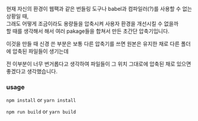 현재 자신의 환경이 웹팩과 같은 번들링 도구나 babel과 컴파일러(?)를 사용할 수 없는 상황일 때, <br />
그래도 어떻게 조금이라도 용량들을 압축시켜 사용자 환경을 개선시킬 수 없을까 <br/>
할 때를 생각해서 해서 여러 pakage들을 합쳐서 만든 초간단 압축기입니다.

이것을 만들 때 신경 쓴 부분은 보통 다른 압축기를 쓰면 원본은 유지한 채로 다른 폴더에 압축된 파일들이 생기는데

전 이부분이 너무 번거롭다고 생각하여 파일들이 그 위치 그대로에 압축된 채로 있으면 좋겠다고 생각했습니다.

### usage

```npm install``` or ```yarn install``` 

```npm run build``` or ```yarn build```
